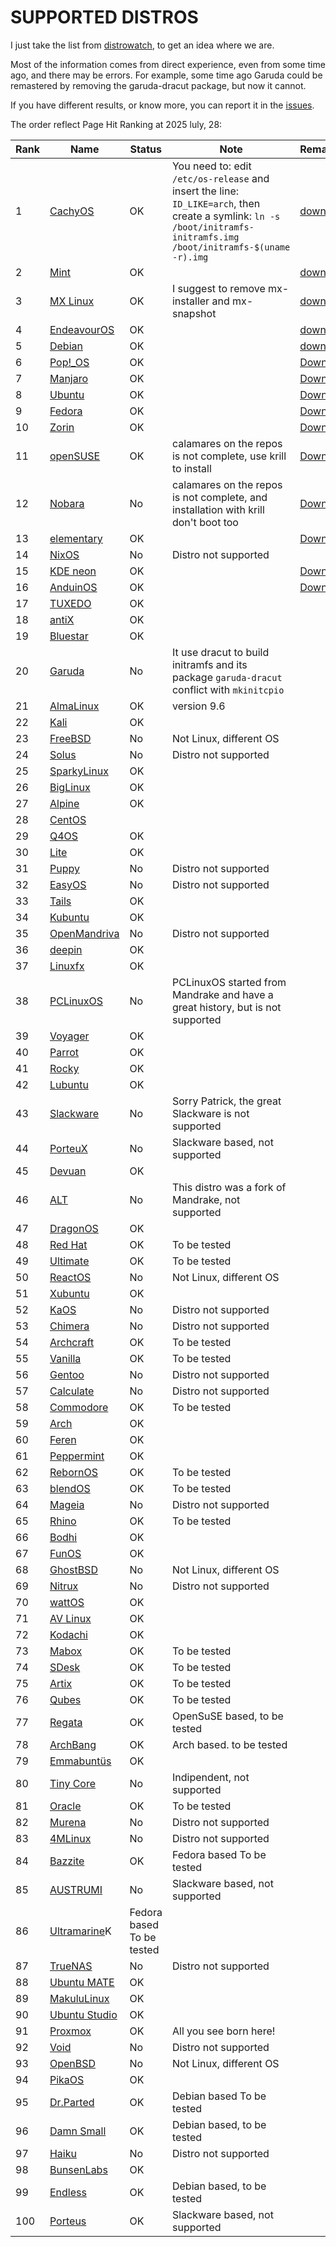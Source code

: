 # SUPPORTED DISTROS

I just take the list from [distrowatch](https://distrowatch.com/), to get an idea where we are.

Most of the information comes from direct experience, even from some time ago, and there may be errors. For example, some time ago Garuda could be remastered by removing the garuda-dracut package, but now it cannot.

If you have different results, or know more, you can report it in the [issues](https://github.com/pieroproietti/get-eggs/issues).


The order reflect Page Hit Ranking at 2025 luly, 28:

| Rank | Name   | Status | Note | Remastered |
|------|--------|--------|------|------------|
|   1 |[CachyOS](https://cachyos.org/)      | OK| You need to: edit `/etc/os-release` and insert the line: `ID_LIKE=arch`, then create a symlink: `ln -s /boot/initramfs-initramfs.img /boot/initramfs-$(uname -r).img`|[download](https://drive.google.com/drive/folders/1fJwjObseZAz5uvk00cQXJH_pjkAAAL3r)
|  2|[Mint](https://linuxmint.com/)        | OK||[download](https://drive.google.com/drive/folders/1oK_NiS-RSylS-ynf5ILh8xCkhAUl2HJs)
|  3|[MX Linux](https://mxlinux.org/)      |OK| I suggest to remove mx-installer and mx-snapshot|[download](https://drive.google.com/drive/folders/1-Xq4XfWkzlN14UEBr6ituSQ_A0zRT8Z5)
|  4|[EndeavourOS](https://endeavouros.com/)|OK||[download](https://drive.google.com/drive/folders/1ai5HSsNnQ65QWnTgtXI4kMRDpF9XqyQE)
|  5|[Debian](https://www.debian.org/)      |OK||[download](https://drive.google.com/drive/folders/116YqAq55PBfbzXM9wLvyT2OXKuQPpKZr)
|  6|[Pop!_OS](https://system76.com/pop/)   |OK||[Download](https://drive.google.com/drive/folders/1PpBhbE3XYJRCgE1gWmVgyHCkFgfxcIRt)
|  7|[Manjaro](https://manjaro.org/)        |OK||[Download](https://drive.google.com/drive/folders/18C14m9nZIlYLA7zayRzDcqpZUWMoixyU)
|  8|[Ubuntu](https://manjaro.org/)         |OK||[Download](https://drive.google.com/drive/folders/1zd-5istKS9eVHBcbXD7CL9T_UxjaKotQ)
|  9|[Fedora](https://fedoraproject.org/)   |OK||[Download](https://drive.google.com/drive/folders/1B8am7G3FSxCD8rCLcyysDGTJD0GVUMhY)
| 10|[Zorin](https://zorin.com/os/)         |OK||[Download](https://drive.google.com/drive/folders/1MOz7BZIpsVwZmMI_OersLQlLmzTn9Ib9)
| 11|[openSUSE](https://www.opensuse.org/)  |OK| calamares on the repos is not complete, use krill to install|[Download](https://drive.google.com/drive/folders/1MOz7BZIpsVwZmMI_OersLQlLmzTn9Ib9)
| 12|[Nobara](https://nobaraproject.org/)   |No| calamares on the repos is not complete, and installation with krill don't boot too|[Download](https://drive.google.com/drive/folders/1iiw1Itfo3-zGwn4jeM-LvWZbcbYKTd3Q)
| 13|[elementary](https://elementary.io)    |OK||[Download](https://drive.google.com/drive/folders/1ojMO3m4jv7fMPtBkN-xsGz7gu16hmta4)
| 14|[NixOS](https://nixos.org/)            |No|Distro not supported|
| 15|[KDE neon](https://neon.kde.org/)      |OK||[Download](https://drive.google.com/drive/folders/1bRyl0tc6c-a_J2Y5PFvdI2hyMGZ20OKn)
| 16|[AnduinOS](https://www.anduinos.com/)  |OK||[Download](https://drive.google.com/drive/folders/1gPhOxkuFn8i5X1cQO9v5Hr3NFo20JBOV)
| 17|[TUXEDO](https://www.tuxedocomputers.com/en/TUXEDO-OS_1.tuxedo)|OK||
| 18|[antiX](https://antixlinux.com/)       |OK||
| 19|[Bluestar](https://distrowatch.com/table.php?distribution=bluestar)|OK||
| 20|[Garuda](https://garudalinux.org/)     |No|It use dracut to build initramfs and its package `garuda-dracut` conflict with `mkinitcpio`|
| 21|[AlmaLinux](https://almalinux.org/)    |OK|version 9.6|
| 22|[Kali](https://www.kali.org/)          |OK||
| 23|[FreeBSD](https://www.freebsd.org/)    |No|Not Linux, different OS|
| 24|[Solus](https://getsol.us/)            |No|Distro not supported|
| 25|[SparkyLinux](https://sparkylinux.org/)|OK||
| 26|[BigLinux](https://sparkylinux.org/)   |OK||
| 27|[Alpine](https://www.alpinelinux.org/)|OK||
| 28|[CentOS](https://www.centos.org/)      |||
| 29|[Q4OS](https://q4os.org/)              |OK||
| 30|[Lite](https://www.linuxliteos.com/)   |OK||
| 31|[Puppy](https://puppylinux-woof-ce.github.io/)|No|Distro not supported|
| 32|[EasyOS](https://easyos.org/)          |No|Distro not supported||
| 33|[Tails](https://tails.net/)            |OK||
| 34|[Kubuntu](https://kubuntu.org/)        |OK||
| 35|[OpenMandriva](https://www.openmandriva.org/)  |No|Distro not supported|
| 36|[deepin](https://www.deepin.org/index/en)  |OK||
| 37|[Linuxfx](https://distrowatch.com/table.php?distribution=linuxfx)  |OK||
| 38|[PCLinuxOS](https://pclinuxos.com/)    |No|PCLinuxOS started from Mandrake and have a great history, but is not supported|
| 39|[Voyager](https://voyagerlive.org/)    |OK||
| 40|[Parrot](https://parrotsec.org/)       |OK||
| 41|[Rocky](https://rockylinux.org/)       |OK||
| 42|[Lubuntu](https://lubuntu.me/)         |OK||
| 43|[Slackware](http://www.slackware.com/) |No|Sorry Patrick, the great Slackware is not supported|
| 44|[PorteuX](https://www.porteus.org/)    |No|Slackware based, not supported|
| 45|[Devuan](https://www.devuan.org/)      |OK||
| 46|[ALT](https://getalt.org/)             |No| This distro was a fork of Mandrake, not supported|
| 47|[DragonOS](https://sourceforge.net/projects/dragonos-focal/)|OK||
| 48|[Red Hat](https://redhat.com)          |OK|To be tested|
| 49|[Ultimate](https://ultimateedition.info/)|OK|To be tested|
| 50|[ReactOS](https://reactos.org/)        |No|Not Linux, different OS|
| 51|[Xubuntu](https://xubuntu.org/)        |OK||
| 52|[KaOS](https://kaosx.us/)              |No|Distro not supported| 
| 53|[Chimera](https://chimera-linux.org/)  |No|Distro not supported| 
| 54|[Archcraft](https://archcraft.io/)     |OK|To be tested|
| 55|[Vanilla](https://vanillaos.org/)      |OK|To be tested|
| 56|[Gentoo](https://www.gentoo.org/)      |No|Distro not supported| 
| 57|[Calculate](https://www.calculate-linux.org/)  |No|Distro not supported| 
| 58|[Commodore](https://www.commodore.net/)|OK|To be tested|
| 59|[Arch](https://archlinux.org/)         |OK||
| 60|[Feren](https://ferenos.weebly.com/)   |OK||
| 61|[Peppermint](https://peppermintos.com/)|OK||
| 62|[RebornOS](https://rebornos.org/)      |OK|To be tested|
| 63|[blendOS](https://blendos.co/)         |OK|To be tested|
| 64|[Mageia](https://www.mageia.org)       |No|Distro not supported|
| 65|[Rhino](https://rhinolinux.org/)       |OK|To be tested|
| 66|[Bodhi](https://www.bodhilinux.com/)   |OK||
| 67|[FunOS](https://funos.org/)            |OK||
| 68|[GhostBSD](https://www.ghostbsd.org/)  |No|Not Linux, different OS|
| 69|[Nitrux](https://nxos.org/)            |No|Distro not supported|
| 70|[wattOS](https://www.planetwatt.com/)  |OK||
| 71|[AV Linux](https://cinelerra-gg.org/it/avlinux/)   |OK||
| 72|[Kodachi](https://www.digi77.com/linux-kodachi/)   |OK||
| 73|[Mabox](https://maboxlinux.org/)       |OK|To be tested|
| 74|[SDesk](https://stevestudios.net/sdesk/)   |OK|To be tested|
| 75|[Artix](https://distrowatch.com/table.php?distribution=artix)|OK|To be tested|
| 76|[Qubes](https://www.qubes-os.org/)     |OK|To be tested|
| 77|[Regata](https://get.regataos.com.br/) |OK|OpenSuSE based, to be tested|
| 78|[ArchBang](https://archbang.org/)      |OK|Arch based. to be tested|
| 79|[Emmabuntüs](https://emmabuntus.org/)  |OK||
| 80|[Tiny Core](http://www.tinycorelinux.net/) |No|Indipendent, not supported|
| 81|[Oracle](https://www.oracle.com/it/linux/) |OK|To be tested|
| 82|[Murena](https://murena.com/)              |No|Distro not supported|
| 83|[4MLinux](https://4mlinux.com/index.php)   |No|Distro not supported|
| 84|[Bazzite](Bazzite)                         |OK|Fedora based To be tested|
| 85|[AUSTRUMI](http://cyti.latgola.lv/ruuni/)|No|Slackware based, not supported|
| 86|[Ultramarine](https://ultramarine-linux.org/)K|Fedora based To be tested|
| 87|[TrueNAS](https://www.truenas.com/blog/first-release-of-truenas-on-linux/)|No|Distro not supported|
| 88|[Ubuntu MATE](https://ubuntu-mate.org/)    |OK||
| 89|[MakuluLinux](https://webos.makululinux.com/)|OK||
| 90|[Ubuntu Studio](https://ubuntustudio.org/) |OK||
| 91|[Proxmox](https://www.proxmox.com/en/products/proxmox-virtual-environment/overview)|OK|All you see born here!|
| 92|[Void](https://voidlinux.org/)             |No|Distro not supported|
| 93|[OpenBSD](https://www.openbsd.org/)        |No|Not Linux, different OS|
| 94|[PikaOS](https://wiki.pika-os.com/en/home) |OK||
| 95|[Dr.Parted](https://dr-parted-live.sourceforge.io/)    |OK|Debian based To be tested|
| 96|[Damn Small](https://www.damnsmalllinux.org/)          |OK|Debian based, to be tested|
| 97|[Haiku](https://www.haiku-os.org/)         |No|Distro not supported|
| 98|[BunsenLabs](https://www.bunsenlabs.org/)  |OK||
| 99|[Endless](https://www.endlessos.org/)      |OK|Debian based, to be tested|
|100|[Porteus](https://www.porteus.org/)        |OK|Slackware based, not supported|